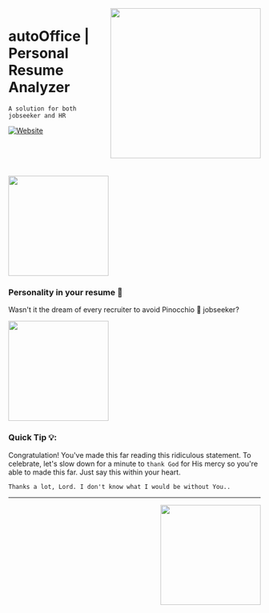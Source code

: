 <a href="#">
  <img align="right" src="https://media.giphy.com/media/xUPJPu0N1b8DMTA5oc/giphy.gif" width=300>
</a>

# autoOffice | Personal Resume Analyzer
`A solution for both jobseeker and HR`

[![Website](https://img.shields.io/website?label=preview-project&style=for-the-badge&url=https%3A%2F%2Frichapurba.github.io)](https://richapurba.github.io)


<br>
<br>
<br>
<br>

<a href="#">
  <img src="https://media.giphy.com/media/XBKgBeVjgDCJ87k4LY/giphy.gif" width=200>
</a>


### Personality in your resume 🥸

Wasn't it the dream of every recruiter to avoid Pinocchio 🤥 jobseeker?

<a href="#">
  <img src="https://media.giphy.com/media/Gty6GOHlBnxQAKs8Ha/giphy.gif" width=200>
</a>







### Quick Tip 💡:
Congratulation! You've made this far reading this ridiculous statement. To celebrate, let's slow down for a minute to `thank God` for His mercy so you're able to made this far. Just say this within your heart.

`Thanks a lot, Lord. I don't know what I would be without You..`

---

<div id="footer" align="right">
    <img src="https://media.giphy.com/media/3o6ZsXikiLlqSYu77y/giphy.gif" width="200"/>
</div>
